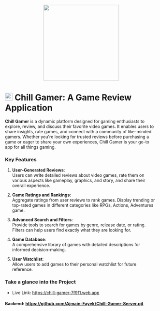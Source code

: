 <p align="center"><img src="https://i.ibb.co.com/Gn3kvJw/favicon.png" height="250px"></p>

# <img src="https://i.ibb.co.com/Gn3kvJw/favicon.png" height="25px"> Chill Gamer: A Game Review Application

**Chill Gamer** is a dynamic platform designed for gaming enthusiasts to explore, review, and discuss their favorite video games. It enables users to share insights, rate games, and connect with a community of like-minded gamers. Whether you're looking for trusted reviews before purchasing a game or eager to share your own experiences, Chill Gamer is your go-to app for all things gaming.


### Key Features

1. **User-Generated Reviews**:  
   Users can write detailed reviews about video games, rate them on various aspects like gameplay, graphics, and story, and share their overall experience.

2. **Game Ratings and Rankings**:  
   Aggregate ratings from user reviews to rank games. Display trending or top-rated games in different categories like RPGs, Actions, Adventures game.

3. **Advanced Search and Filters**:  
   Provide tools to search for games by genre, release date, or rating. Filters can help users find exactly what they are looking for.

4. **Game Database**:  
   A comprehensive library of games with detailed descriptions for informed decision-making.

5. **User Watchlist**:  
   Allow users to add games to their personal watchlist for future reference.

### Take a glance into the Project

-   Live Link: <https://chill-gamer-7f9f1.web.app>

#### Backend: <https://github.com/Ajmain-Fayek/Chill-Gamer-Server.git>

